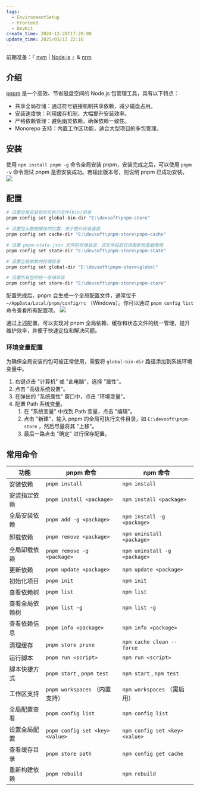 ```yaml
---
tags:
  - EnvironmentSetup
  - Frontend
  - DevKit
create_time: 2024-12-28T17:29:00
update_time: 2025/03/13 22:16
---
```


前期准备：『 [nvm](nvm.md) | [Node.js](Node.js.md) 』& [nrm](nrm.md)

## 介绍

[pnpm](https://pnpm.io/) 是一个高效、节省磁盘空间的 Node.js 包管理工具，具有以下特点：

+ 共享全局存储：通过符号链接机制共享依赖，减少磁盘占用。
+ 安装速度快：利用缓存机制，大幅提升安装效率。
+ 严格依赖管理：避免幽灵依赖，确保依赖一致性。
+ Monorepo 支持：内置工作区功能，适合大型项目的多包管理。

## 安装

使用 `npm install pnpm -g` 命令全局安装 pnpm，安装完成之后，可以使用 `pnpm -v` 命令测试 pnpm 是否安装成功。若输出版本号，则说明 pnpm 已成功安装。
![](https://img.xiaorang.fun/202502251802043.png)

## 配置

```bash
# 设置全局安装包的可执行文件(bin)目录
pnpm config set global-bin-dir "E:\devsoft\pnpm-store"

# 设置包元数据缓存的位置，用于提升安装速度
pnpm config set cache-dir "E:\devsoft\pnpm-store\pnpm-cache"

# 设置 pnpm-state.json 文件的存储目录，该文件目前仅供更新检查器使用
pnpm config set state-dir "E:\devsoft\pnpm-store\pnpm-state"

# 设置全局依赖的存储目录
pnpm config set global-dir "E:\devsoft\pnpm-store\global"

# 设置所有包的统一存储目录
pnpm config set store-dir "E:\devsoft\pnpm-store\pnpm-store"
```

配置完成后，pnpm 会生成一个全局配置文件，通常位于 `~/AppData/Local/pnpm/config/rc` （Windows）。你可以通过 `pnpm config list` 命令查看所有配置项。
![](https://img.xiaorang.fun/202502251802044.png)

通过上述配置，可以实现对 pnpm 全局依赖、缓存和状态文件的统一管理，提升维护效率，并便于快速定位和解决问题。

### 环境变量配置

 为确保全局安装的包可被正常使用，需要将 `global-bin-dir` 路径添加到系统环境变量中。

1. 右键点击 "计算机" 或 "此电脑"，选择 "属性"。
2. 点击 "高级系统设置"。
3. 在弹出的 "系统属性" 窗口中，点击 "环境变量"。
4. 配置 Path 系统变量。
    1. 在 "系统变量" 中找到 Path 变量，点击 "编辑"。
    2. 点击 "新建"，输入 pnpm 的全局可执行文件目录，如 `E:\devsoft\pnpm-store` ，然后尽量将其 "上移"。
    3. 最后一路点击 "确定" 进行保存配置。

## 常用命令

| **功能**  | **pnpm 命令**                     | **npm 命令**                     |
| ------- | ------------------------------- | ------------------------------ |
| 安装依赖    | `pnpm install`                  | `npm install`                  |
| 安装指定依赖  | `pnpm install <package>`        | `npm install <package>`        |
| 全局安装依赖  | `pnpm add -g <package>`         | `npm install -g <package>`     |
| 卸载依赖    | `pnpm remove <package>`         | `npm uninstall <package>`      |
| 全局卸载依赖  | `pnpm remove -g <package>`      | `npm uninstall -g <package>`   |
| 更新依赖    | `pnpm update <package>`         | `npm update <package>`         |
| 初始化项目   | `pnpm init`                     | `npm init`                     |
| 查看依赖树   | `pnpm list`                     | `npm list`                     |
| 查看全局依赖树 | `pnpm list -g`                  | `npm list -g`                  |
| 查看依赖信息  | `pnpm info <package>`           | `npm info <package>`           |
| 清理缓存    | `pnpm store prune`              | `npm cache clean --force`      |
| 运行脚本    | `pnpm run <script>`             | `npm run <script>`             |
| 脚本快捷方式  | `pnpm start` , `pnpm test`       | `npm start` , `npm test`        |
| 工作区支持   | `pnpm workspaces` （内置支持）         | `npm workspaces` （需启用）          |
| 全局配置查看  | `pnpm config list`              | `npm config list`              |
| 设置全局配置  | `pnpm config set <key> <value>` | `npm config set <key> <value>` |
| 查看缓存目录  | `pnpm store path`               | `npm config get cache`         |
| 重新构建依赖  | `pnpm rebuild`                  | `npm rebuild`                  |
